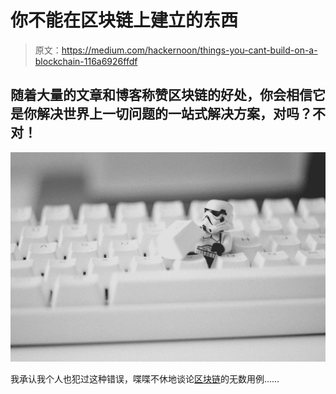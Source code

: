 # 你不能在区块链上建立的东西

> 原文：<https://medium.com/hackernoon/things-you-cant-build-on-a-blockchain-116a6926ffdf>

## 随着大量的文章和博客称赞区块链的好处，你会相信它是你解决世界上一切问题的一站式解决方案，对吗？不对！

![](img/2474fca45bf14ff7b81f4a5e13ade3f2.png)

我承认我个人也犯过这种错误，喋喋不休地谈论[区块链](https://medium.com/u/9737c5ab2ab1?source=post_page-----116a6926ffdf--------------------------------)的无数用例……